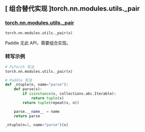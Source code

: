 ## [ 组合替代实现 ]torch.nn.modules.utils._pair

### [torch.nn.modules.utils._pair](https://github.com/pytorch/pytorch/blob/1f4d4d3b7836d38d936a21665e6b2ab0b39d7092/torch/nn/modules/utils.py#L198)

```python
torch.nn.modules.utils._pair(x)
```

Paddle 无此 API，需要组合实现。

### 转写示例

```python
# PyTorch 写法
torch.nn.modules.utils._pair(x)

# Paddle 写法
def _ntuple(n, name="parse"):
    def parse(x):
        if isinstance(x, collections.abc.Iterable):
            return tuple(x)
        return tuple(repeat(x, n))

    parse.__name__ = name
    return parse

_ntuple(n=2, name="parse")(x)
```
